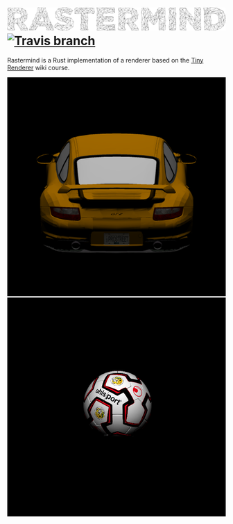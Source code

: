 ![Rastermind](renderer.png)
[![Travis branch](https://img.shields.io/travis/mandeep/rastermind/master.svg?style=flat-square)](https://travis-ci.org/mandeep/rastermind)
=============================

Rastermind is a Rust implementation of a renderer
based on the [Tiny Renderer](https://github.com/ssloy/tinyrenderer/) wiki course.

![Rendered Porsche](rendered_porsche.png)
![Rendered Soccer Ball](rendered_ball.png)
